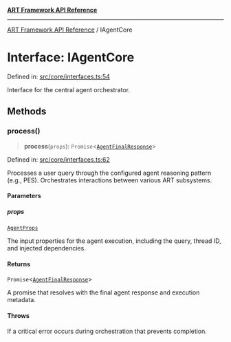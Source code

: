[**ART Framework API Reference**](../README.md)

***

[ART Framework API Reference](../README.md) / IAgentCore

# Interface: IAgentCore

Defined in: [src/core/interfaces.ts:54](https://github.com/hashangit/ART/blob/13d06b82b833201787abcae252aaec8212ec73f7/src/core/interfaces.ts#L54)

Interface for the central agent orchestrator.

## Methods

### process()

> **process**(`props`): `Promise`\<[`AgentFinalResponse`](AgentFinalResponse.md)\>

Defined in: [src/core/interfaces.ts:62](https://github.com/hashangit/ART/blob/13d06b82b833201787abcae252aaec8212ec73f7/src/core/interfaces.ts#L62)

Processes a user query through the configured agent reasoning pattern (e.g., PES).
Orchestrates interactions between various ART subsystems.

#### Parameters

##### props

[`AgentProps`](AgentProps.md)

The input properties for the agent execution, including the query, thread ID, and injected dependencies.

#### Returns

`Promise`\<[`AgentFinalResponse`](AgentFinalResponse.md)\>

A promise that resolves with the final agent response and execution metadata.

#### Throws

If a critical error occurs during orchestration that prevents completion.
